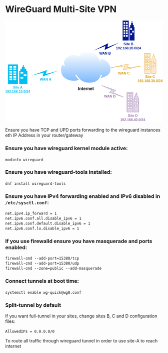 # WireGuard Multi-Site VPN

![diagram](images/diagram-multi.png)

Ensure you have TCP and UPD ports forwarding to the wireguard instances eth IP Address in your router/gateway

### Ensure you have wireguard kernel module active:

```modinfo wireguard```

### Ensure you have wireguard-tools installed:

```dnf install wireguard-tools```

### Ensure you have IPv4 forwarding enabled and IPv6 disabled in `/etc/sysctl.conf`:
```
net.ipv4.ip_forward = 1
net.ipv6.conf.all.disable_ipv6 = 1
net.ipv6.conf.default.disable_ipv6 = 1
net.ipv6.conf.lo.disable_ipv6 = 1
```

### If you use firewalld ensure you have masquerade and ports enabled:
```
firewall-cmd --add-port=15380/tcp
firewall-cmd --add-port=15380/udp
firewall-cmd --zone=public --add-masquerade
```

### Connect tunnels at boot time: 

```systemctl enable wg-quick@wg0.conf```

### Split-tunnel by default

If you want full-tunnel in your sites, change sites B, C and D configuration files:

```AllowedIPs = 0.0.0.0/0```

To route all traffic through wireguard tunnel in order to use site-A to reach internet
